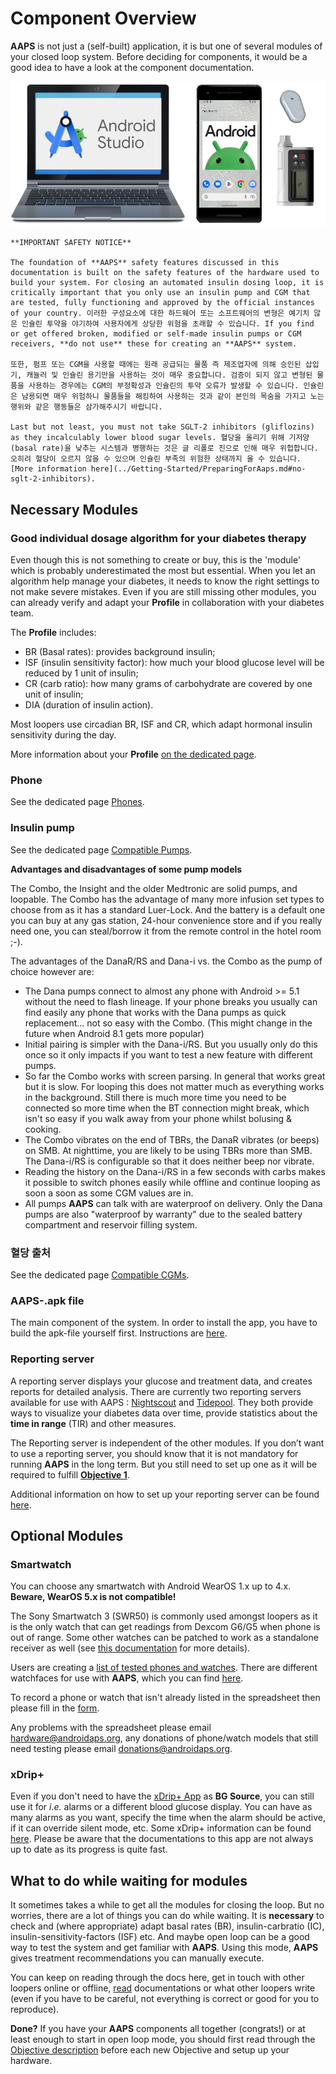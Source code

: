 # Component Overview

**AAPS** is not just a (self-built) application, it is but one of several modules of your closed loop system. Before deciding for components, it would be a good idea to have a look at the component documentation.

![Components overview](../images/modules.png)

```{note}
**IMPORTANT SAFETY NOTICE**

The foundation of **AAPS** safety features discussed in this documentation is built on the safety features of the hardware used to build your system. For closing an automated insulin dosing loop, it is critically important that you only use an insulin pump and CGM that are tested, fully functioning and approved by the official instances of your country. 이러한 구성요소에 대한 하드웨어 또는 소프트웨어의 변형은 예기치 않은 인슐린 투약을 야기하여 사용자에게 상당한 위험을 초래할 수 있습니다. If you find or get offered broken, modified or self-made insulin pumps or CGM receivers, **do not use** these for creating an **AAPS** system.

또한, 펌프 또는 CGM을 사용할 때에는 원래 공급되는 물품 즉 제조업자에 의해 승인된 삽입기, 캐뉼러 및 인슐린 용기만을 사용하는 것이 매우 중요합니다. 검증이 되지 않고 변형된 물품을 사용하는 경우에는 CGM의 부정확성과 인슐린의 투약 오류가 발생할 수 있습니다. 인슐린은 남용되면 매우 위험하니 물품들을 해킹하여 사용하는 것과 같이 본인의 목숨을 가지고 노는 행위와 같은 행동들은 삼가해주시기 바랍니다.

Last but not least, you must not take SGLT-2 inhibitors (gliflozins) as they incalculably lower blood sugar levels. 혈당을 올리기 위해 기저양(basal rate)을 낮추는 시스템과 병행하는 것은 글 리폴로 진으로 인해 매우 위헙합니다. 오히려 혈당이 오르지 않을 수 있으며 인슐린 부족의 위험한 상태까지 올 수 있습니다. [More information here](../Getting-Started/PreparingForAaps.md#no-sglt-2-inhibitors).
```

## Necessary Modules

### Good individual dosage algorithm for your diabetes therapy

Even though this is not something to create or buy, this is the 'module' which is probably underestimated the most but essential. When you let an algorithm help manage your diabetes, it needs to know the right settings to not make severe mistakes. Even if you are still missing other modules, you can already verify and adapt your **Profile** in collaboration with your diabetes team.

The **Profile** includes:

- BR (Basal rates): provides background insulin;
- ISF (insulin sensitivity factor): how much your blood glucose level will be reduced by 1 unit of insulin;
- CR (carb ratio): how many grams of carbohydrate are covered by one unit of insulin;
- DIA (duration of insulin action).

Most loopers use circadian BR, ISF and CR, which adapt hormonal insulin sensitivity during the day.

More information about your **Profile** [on the dedicated page](../SettingUpAaps/YourAapsProfile.md).

### Phone

See the dedicated page [Phones](../Getting-Started/Phones.md).

### Insulin pump

See the dedicated page [Compatible Pumps](../Getting-Started/CompatiblePumps.md).

**Advantages and disadvantages of some pump models**

The Combo, the Insight and the older Medtronic are solid pumps, and loopable. The Combo has the advantage of many more infusion set types to choose from as it has a standard Luer-Lock. And the battery is a default one you can buy at any gas station, 24-hour convenience store and if you really need one, you can steal/borrow it from the remote control in the hotel room ;-).

The advantages of the DanaR/RS and Dana-i vs. the Combo as the pump of choice however are:

- The Dana pumps connect to almost any phone with Android >= 5.1 without the need to flash lineage. If your phone breaks you usually can find easily any phone that works with the Dana pumps as quick replacement... not so easy with the Combo. (This might change in the future when Android 8.1 gets more popular)
- Initial pairing is simpler with the Dana-i/RS. But you usually only do this once so it only impacts if you want to test a new feature with different pumps.
- So far the Combo works with screen parsing. In general that works great but it is slow. For looping this does not matter much as everything works in the background. Still there is much more time you need to be connected so more time when the BT connection might break, which isn't so easy if you walk away from your phone whilst bolusing & cooking.
- The Combo vibrates on the end of TBRs, the DanaR vibrates (or beeps) on SMB. At nighttime, you are likely to be using TBRs more than SMB.  The Dana-i/RS is configurable so that it does neither beep nor vibrate.
- Reading the history on the Dana-i/RS in a few seconds with carbs makes it possible to switch phones easily while offline and continue looping as soon a soon as some CGM values are in.
- All pumps **AAPS** can talk with are waterproof on delivery. Only the Dana pumps are also "waterproof by warranty" due to the sealed battery compartment and reservoir filling system.

### 혈당 출처

See the dedicated page [Compatible CGMs](../Getting-Started/CompatiblesCgms.md).

### **AAPS**-.apk file

The main component of the system. In order to install the app, you have to build the apk-file yourself first. Instructions are [here](../SettingUpAaps/BuildingAaps.md).

### Reporting server

A reporting server displays your glucose and treatment data, and creates reports for detailed analysis. There are currently two reporting servers available for use with AAPS : [Nightscout](../SettingUpAaps/SettingUpTheReportingServer.md#nightscout) and [Tidepool](../SettingUpAaps/SettingUpTheReportingServer.md#tidepool). They both provide ways to visualize your diabetes data over time, provide statistics about the **time in range** (TIR) and other measures.

The Reporting server is independent of the other modules. If you don’t want to use a reporting server, you should know that it is not mandatory for running **AAPS** in the long term. But you still need to set up one as it will be required to fulfill [**Objective 1**](../SettingUpAaps/CompletingTheObjectives.md#objective-1-setting-up-visualization-and-monitoring-analyzing-basals-and-ratios).

Additional information on how to set up your reporting server can be found [here](../SettingUpAaps/SettingUpTheReportingServer.md).

## Optional Modules

### Smartwatch

You can choose any smartwatch with Android WearOS 1.x up to 4.x. **Beware, WearOS 5.x is not compatible!**

The Sony Smartwatch 3 (SWR50) is commonly used amongst loopers as it is the only watch that can get readings from Dexcom G6/G5 when phone is out of range. Some other watches can be patched to work as a standalone receiver as well (see [this documentation](https://github.com/NightscoutFoundation/xDrip/wiki/Patching-Android-Wear-devices-for-use-with-the-G5) for more details).

Users are creating a [list of tested phones and watches](https://docs.google.com/spreadsheets/d/1gZAsN6f0gv6tkgy9EBsYl0BQNhna0RDqA9QGycAqCQc/edit?usp=sharing). There are different watchfaces for use with **AAPS**, which you can find [here](../UsefulLinks/WearOsSmartwatch.md).

To record a phone or watch that isn't already listed in the spreadsheet then please fill in the [form](https://docs.google.com/forms/d/e/1FAIpQLScvmuqLTZ7MizuFBoTyVCZXuDb__jnQawEvMYtnnT9RGY6QUw/viewform).

Any problems with the spreadsheet please email [hardware@androidaps.org](mailto:hardware@androidaps.org), any donations of phone/watch models that still need testing please email [donations@androidaps.org](mailto:donations@androidaps.org).

### xDrip+

Even if you don't need to have the [xDrip+ App](https://xdrip.readthedocs.io/en/latest/) as **BG Source**, you can still use it for _i.e._ alarms or a different blood glucose display. You can have as many alarms as you want, specify the time when the alarm should be active, if it can override silent mode, etc. Some xDrip+ information can be found [here](../CompatibleCgms/xDrip.md). Please be aware that the documentations to this app are not always up to date as its progress is quite fast.

## What to do while waiting for modules

It sometimes takes a while to get all the modules for closing the loop. But no worries, there are a lot of things you can do while waiting. It is **necessary** to check and (where appropriate) adapt basal rates (BR), insulin-carbratio (IC), insulin-sensitivity-factors (ISF) etc. And maybe open loop can be a good way to test the system and get familiar with **AAPS**. Using this mode, **AAPS** gives treatment recommendations you can manually execute.

You can keep on reading through the docs here, get in touch with other loopers online or offline, [read](../Where-To-Go-For-Help/Background-reading.md) documentations or what other loopers write (even if you have to be careful, not everything is correct or good for you to reproduce).

**Done?** If you have your **AAPS** components all together (congrats!) or at least enough to start in open loop mode, you should first read through the [Objective description](../SettingUpAaps/CompletingTheObjectives.md) before each new Objective and setup up your hardware.
